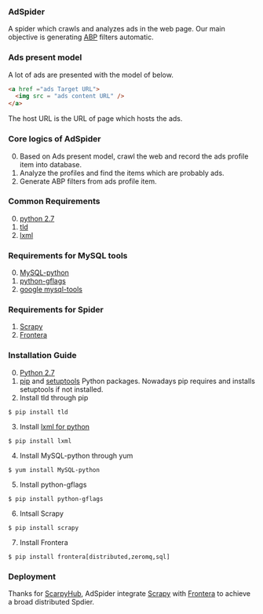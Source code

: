 ### AdSpider
A spider which crawls and analyzes ads in the web page. Our main objective is 
generating [ABP](https://adblockplus.org/) filters automatic.

### Ads present model
A lot of ads are presented with the model of below.
```html
<a href ="ads Target URL">
  <img src = "ads content URL" />
</a>
```
The host URL is the URL of page which hosts the ads.

### Core logics of AdSpider
0. Based on Ads present model, crawl the web and record the ads profile item into database.
1. Analyze the profiles and find the items which are probably ads.
2. Generate ABP filters from ads profile item.

### Common Requirements
0. [python 2.7](https://www.python.org/)
1. [tld](https://pypi.python.org/pypi/tld)
2. [lxml](http://lxml.de/)

### Requirements for MySQL tools
0. [MySQL-python]()
1. [python-gflags](https://github.com/google/python-gflags)
2. [google mysql-tools](https://github.com/google/mysql-tools)

### Requirements for Spider
1. [Scrapy](https://github.com/scrapy/scrapy)
2. [Frontera](https://github.com/scrapinghub/frontera)

### Installation Guide
0. [Python 2.7](https://www.python.org/)
1. [pip](www.pip-installer.org/en/latest/installing.html) and [setuptools](https://pypi.python.org/pypi/setuptools) Python packages. Nowadays pip requires and installs setuptools if not installed.
2. Install tld through pip
  ```
  $ pip install tld
  ```
3. Install [lxml for python](http://lxml.de/installation.html)
  ```
  $ pip install lxml
  ```
4. Install MySQL-python through yum
  ```
  $ yum install MySQL-python
  ```
5. Install python-gflags
  ```
  $ pip install python-gflags
  ```
6. Intsall Scrapy
  ```
  $ pip install scrapy
  ```
   
7. Install Frontera
  ```
  $ pip install frontera[distributed,zeromq,sql]
  ```
  
### Deployment
Thanks for [ScarpyHub](http://scrapinghub.com/), AdSpider integrate [Scrapy](https://github.com/scrapy/scrapy) with [Frontera](https://github.com/scrapinghub/frontera) to achieve a broad
distributed Spdier.
